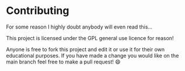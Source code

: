 # Contributing

For some reason I highly doubt anybody will even read this...

This project is licensed under the GPL general use licence for reason!

Anyone is free to fork this project and edit it or use it for their own educational purposes.
If you have made a change you would like on the main branch feel free to make a pull request! :smile:
